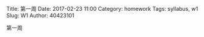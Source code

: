 Title: 第一周
Date: 2017-02-23 11:00
Category: homework
Tags: syllabus, w1
Slug: W1
Author: 40423101

第一周

<!-- PELICAN_END_SUMMARY -->


